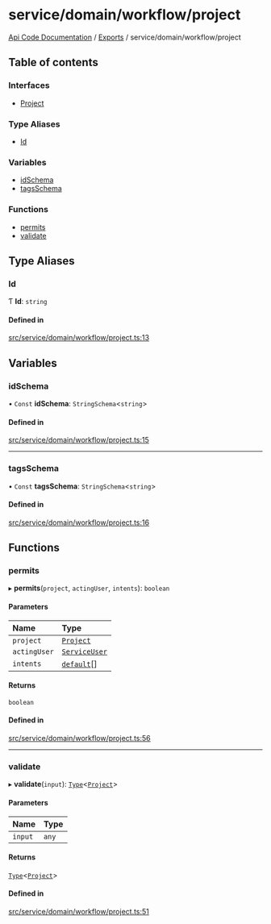 # service/domain/workflow/project
 
[Api Code Documentation](../README.md) / [Exports](../modules.md) / service/domain/workflow/project

## Table of contents

### Interfaces

- [Project](../interfaces/service_domain_workflow_project.Project.md)

### Type Aliases

- [Id](service_domain_workflow_project.md#id)

### Variables

- [idSchema](service_domain_workflow_project.md#idschema)
- [tagsSchema](service_domain_workflow_project.md#tagsschema)

### Functions

- [permits](service_domain_workflow_project.md#permits)
- [validate](service_domain_workflow_project.md#validate)

## Type Aliases

### Id

Ƭ **Id**: `string`

#### Defined in

[src/service/domain/workflow/project.ts:13](https://github.com/openkfw/TruBudget/blob/95e6f8a/api/src/service/domain/workflow/project.ts#L13)

## Variables

### idSchema

• `Const` **idSchema**: `StringSchema`<`string`\>

#### Defined in

[src/service/domain/workflow/project.ts:15](https://github.com/openkfw/TruBudget/blob/95e6f8a/api/src/service/domain/workflow/project.ts#L15)

___

### tagsSchema

• `Const` **tagsSchema**: `StringSchema`<`string`\>

#### Defined in

[src/service/domain/workflow/project.ts:16](https://github.com/openkfw/TruBudget/blob/95e6f8a/api/src/service/domain/workflow/project.ts#L16)

## Functions

### permits

▸ **permits**(`project`, `actingUser`, `intents`): `boolean`

#### Parameters

| Name | Type |
| :------ | :------ |
| `project` | [`Project`](../interfaces/service_domain_workflow_project.Project.md) |
| `actingUser` | [`ServiceUser`](../interfaces/service_domain_organization_service_user.ServiceUser.md) |
| `intents` | [`default`](authz_intents.md#default)[] |

#### Returns

`boolean`

#### Defined in

[src/service/domain/workflow/project.ts:56](https://github.com/openkfw/TruBudget/blob/95e6f8a/api/src/service/domain/workflow/project.ts#L56)

___

### validate

▸ **validate**(`input`): [`Type`](result.md#type)<[`Project`](../interfaces/service_domain_workflow_project.Project.md)\>

#### Parameters

| Name | Type |
| :------ | :------ |
| `input` | `any` |

#### Returns

[`Type`](result.md#type)<[`Project`](../interfaces/service_domain_workflow_project.Project.md)\>

#### Defined in

[src/service/domain/workflow/project.ts:51](https://github.com/openkfw/TruBudget/blob/95e6f8a/api/src/service/domain/workflow/project.ts#L51)
